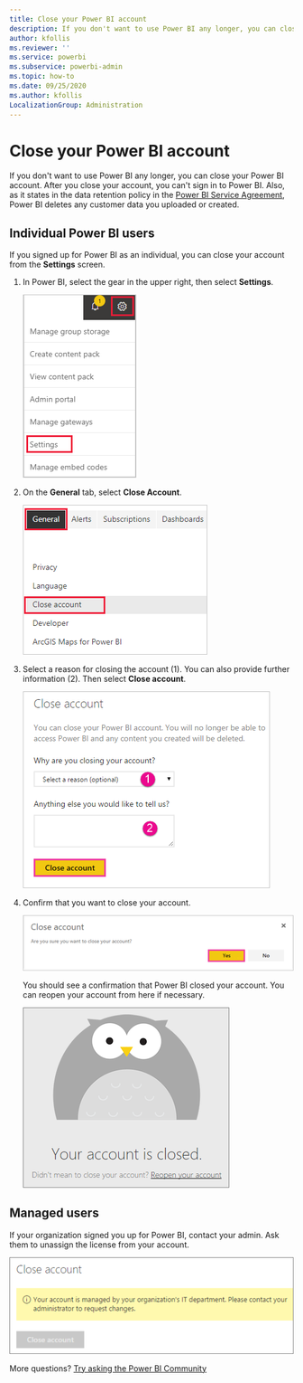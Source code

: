 ```yaml
---
title: Close your Power BI account
description: If you don't want to use Power BI any longer, you can close your Power BI account.
author: kfollis
ms.reviewer: ''
ms.service: powerbi
ms.subservice: powerbi-admin
ms.topic: how-to
ms.date: 09/25/2020
ms.author: kfollis
LocalizationGroup: Administration
---
```


# Close your Power BI account

If you don't want to use Power BI any longer, you can close your Power BI account.  After you close your account, you can't sign in to Power BI. Also, as it states in the data retention policy in the [Power BI Service Agreement](https://azure.microsoft.com/support/legal/subscription-agreement/), Power BI deletes any customer data you uploaded or created.

## Individual Power BI users

If you signed up for Power BI as an individual, you can close your account from the **Settings** screen.

1. In Power BI, select the gear in the upper right, then select **Settings**.

    ![Screenshot of the upper-right corner of the U I with the gear icon and the settings option called out.](media/service-admin-closing-your-account/close-account-settings.png)

1. On the **General** tab, select **Close Account**.

    ![Screenshot of the upper-left corner of the settings page with the Close account option called out.](media/service-admin-closing-your-account/close-account-settings-2.png)

1. Select a reason for closing the account (1). You can also provide further information (2). Then select **Close account**.

    ![Screenshot of the Close account dialog, showing fields to provide further information for closing the account.](media/service-admin-closing-your-account/close-account-settings-3.png)

1. Confirm that you want to close your account.

    ![Screenshot of the Close account confirmation dialog with the Yes option called out.](media/service-admin-closing-your-account/close-account-settings-4.png)

    You should see a confirmation that Power BI closed your account. You can reopen your account from here if necessary.

    ![Screenshot of the Your account is closed confirmation dialog.](media/service-admin-closing-your-account/close-account-settings-5.png)

## Managed users

If your organization signed you up for Power BI, contact your admin. Ask them to unassign the license from your account.

![Screenshot of the Managed close account.](media/service-admin-closing-your-account/close-account-managed.png)

More questions? [Try asking the Power BI Community](https://community.powerbi.com/)